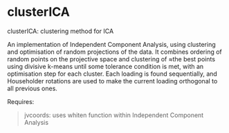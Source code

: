 # clusterICA
clusterICA: clustering method for ICA

An implementation of Independent Component Analysis, using clustering and optimisation of random projections of the data. It combines ordering of random points on the projective space and clustering of ≈the best points using divisive k-means until some tolerance condition is met, with an optimisation step for each cluster. Each loading is found sequentially, and Householder rotations are used to make the current loading orthogonal to all previous ones.

Requires:
> jvcoords: uses whiten function within Independent Component Analysis
